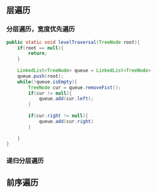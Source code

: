## 层遍历

### 分层遍历，宽度优先遍历


```java 
public static void levelTraversal(TreeNode root){
	if(root == null){
		return;
	}
	
	LinkedList<TreeNode> queue = LinkedList<TreeNode>
	queue.push(root);
	while(!queue.isEmpty){
		TreeNode cur = queue.removeFist();
		if(cur != null){
			queue.add(cur.left);
		}
		
		if(cur.right != null){
			queue.add(cur.right)
		}
		
	}
}
```

### 递归分层遍历


## 前序遍历

